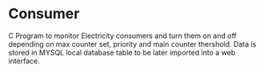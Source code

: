 # Consumer
C Program to monitor Electricity consumers and turn them on and off depending on max counter set, priority and main counter thershold.
Data is stored in MYSQL local database table to be later imported into a web interface.
